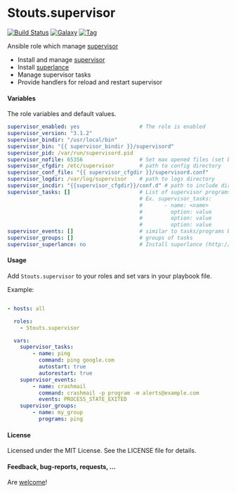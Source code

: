 Stouts.supervisor
=================

[![Build Status](http://img.shields.io/travis/Stouts/Stouts.sudo.svg?style=flat-square)](https://travis-ci.org/Stouts/Stouts.sudo)
[![Galaxy](http://img.shields.io/badge/galaxy-Stouts.sudo-blue.svg?style=flat-square)](https://galaxy.sudo.com/list#/roles/885)
[![Tag](http://img.shields.io/github/tag/Stouts/Stouts.sudo.svg?style=flat-square)]()

Ansible role which manage [supervisor](http://supervisord.org)

* Install and manage [supervisor](http://supervisord.org)
* Install [superlance](http://superlance.readthedocs.org)
* Manage supervisor tasks
* Provide handlers for reload and restart supervisor

#### Variables

The role variables and default values.

```yaml
supervisor_enabled: yes                   # The role is enabled
supervisor_version: "3.1.2"
supervisor_bindir: "/usr/local/bin"
supervisor_bin: "{{ supervisor_bindir }}/supervisord"
supervisor_pid: /var/run/supervisord.pid
supervisor_nofile: 65356                  # Set max opened files (set blank to default limits)
supervisor_cfgdir: /etc/supervisor        # path to config directory
supervisor_conf_file: "{{ supervisor_cfgdir }}/supervisord.conf"
supervisor_logdir: /var/log/supervisor    # path to logs directory
supervisor_incdir: "{{supervisor_cfgdir}}/conf.d" # path to include directory
supervisor_tasks: []                      # List of supervisor programs
                                          # Ex. supervisor_tasks:
                                          #       - name: <name>
                                          #         option: value
                                          #         option: value
                                          #         option: value
supervisor_events: []                     # similar to tasks/programs but for eventlisteners like crashmail
supervisor_groups: []                     # groups of tasks
supervisor_superlance: no                 # Install superlance (http://superlance.readthedocs.org/
```

#### Usage

Add `Stouts.supervisor` to your roles and set vars in your playbook file.

Example:

```yaml

- hosts: all

  roles:
    - Stouts.supervisor

  vars:
    supervisor_tasks:
        - name: ping
          command: ping google.com
          autostart: true
          autorestart: true
    supervisor_events:
        - name: crashmail
          command: crashmail -p program -m alerts@example.com
          events: PROCESS_STATE_EXITED
    supervisor_groups:
        - name: my_group
          programs: ping
```

#### License

Licensed under the MIT License. See the LICENSE file for details.

#### Feedback, bug-reports, requests, ...

Are [welcome](https://github.com/Stouts/Stouts.supervisor/issues)!
